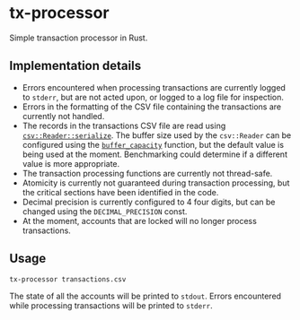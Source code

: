 # tx-processor
Simple transaction processor in Rust.

## Implementation details
* Errors encountered when processing transactions are currently logged to `stderr`, but are not acted upon, or logged
  to a log file for inspection.
* Errors in the formatting of the CSV file containing the transactions are currently not handled.
* The records in the transactions CSV file are read using [`csv::Reader::serialize`](https://docs.rs/csv/1.1.6/csv/struct.Reader.html#method.deserialize).
  The buffer size used by the `csv::Reader` can be configured using the [`buffer_capacity`](https://docs.rs/csv/1.1.6/csv/struct.Reader.html#method.deserialize)
  function, but the default value is being used at the moment. Benchmarking could determine if a different value is more appropriate.
* The transaction processing functions are currently not thread-safe.
* Atomicity is currently not guaranteed during transaction processing, but the critical sections have been identified in the code.
* Decimal precision is currently configured to 4 four digits, but can be changed using the `DECIMAL_PRECISION` const.
* At the moment, accounts that are locked will no longer process transactions.

## Usage
```
tx-processor transactions.csv
```

The state of all the accounts will be printed to `stdout`.
Errors encountered while processing transactions will be printed to `stderr`.
